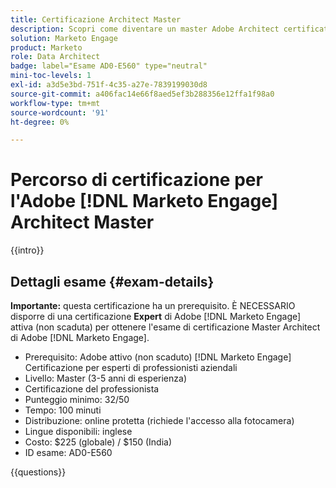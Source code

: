 ```yaml
---
title: Certificazione Architect Master
description: Scopri come diventare un master Adobe Architect certificato in Adobe [!DNL Marketo Engage].
solution: Marketo Engage
product: Marketo
role: Data Architect
badge: label="Esame AD0-E560" type="neutral"
mini-toc-levels: 1
exl-id: a3d5e3bd-751f-4c35-a27e-7839199030d8
source-git-commit: a406fac14e66f8aed5ef3b288356e12ffa1f98a0
workflow-type: tm+mt
source-wordcount: '91'
ht-degree: 0%

---
```


# Percorso di certificazione per l&#39;Adobe [!DNL Marketo Engage] Architect Master

{{intro}}

## Dettagli esame {#exam-details}

**Importante:** questa certificazione ha un prerequisito. È NECESSARIO disporre di una certificazione **Expert** di Adobe [!DNL Marketo Engage] attiva (non scaduta) per ottenere l&#39;esame di certificazione Master Architect di Adobe [!DNL Marketo Engage].

* Prerequisito: Adobe attivo (non scaduto) [!DNL Marketo Engage] Certificazione per esperti di professionisti aziendali
* Livello: Master (3-5 anni di esperienza)
* Certificazione del professionista
* Punteggio minimo: 32/50
* Tempo: 100 minuti
* Distribuzione: online protetta (richiede l&#39;accesso alla fotocamera)
* Lingue disponibili: inglese
* Costo: $225 (globale) / $150 (India)
* ID esame: AD0-E560

{{questions}}
